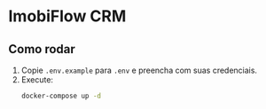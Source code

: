 # ImobiFlow CRM

## Como rodar

1. Copie `.env.example` para `.env` e preencha com suas credenciais.
2. Execute:
   ```bash
   docker-compose up -d
